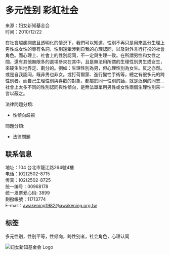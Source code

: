 # 多元性别 彩虹社会

来源：妇女新知基金会  
时间：2010/12/22  

在社會越趨開放且透明化的情況下，我們可以知道，性別不再只是用來區分生理上男性或女性的專有名詞，性別還牽涉到自我的心理認同，以及對外言行打扮的社會角色。而心理上、社會上的性別認同，不一定與生理一致。在所謂男性和女性之間，還有其他無限多的選項參夾在其中，且是無法用所謂的生理性別男生或女生，來硬生生地界定、劃分的。例如：生理性別為男，但心理性別為女生。反之亦然。或是自我認同，既非男也非女。或打荷爾蒙、進行變性手術等，總之有很多元的跨性別者。而自己生理性別與喜歡的對象，都屬於同一性別的話，就是泛稱的同志…社會上太多不同的性別認同與性傾向，是無法單單用男性或女性兩個生理性別來一言以蔽之。

法律問題分類: 

- 性傾向歧視

問題分類: 

- 法律問題

## 联系信息

地址：104 台北市龍江路264號4樓  
电话：(02)2502-8715  
传真：(02)2502-8725  
统一编号：00968178  
统一发票爱心码: 3899  
劃撥帳號：11713774  
E-mail：[awakening1982@awakening.org.tw](mailto:awakening1982@awakening.org.tw)

## 标签
多元性别，性别平等，性倾向，跨性别者，社会角色，心理认同

![妇女新知基金会 Logo](https://www.awakening.org.tw/sites/default/files/logo.png)